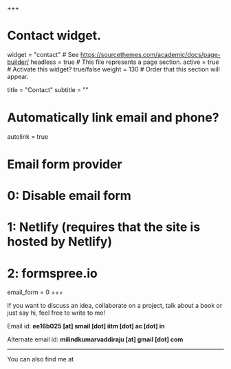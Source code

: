 +++
# Contact widget.
widget = "contact"  # See https://sourcethemes.com/academic/docs/page-builder/
headless = true  # This file represents a page section.
active = true  # Activate this widget? true/false
weight = 130  # Order that this section will appear.

title = "Contact"
subtitle = ""

# Automatically link email and phone?
autolink = true

# Email form provider
#   0: Disable email form
#   1: Netlify (requires that the site is hosted by Netlify)
#   2: formspree.io
email_form = 0
+++



If you want to discuss an idea, collaborate on a project, talk about a book or just say hi, feel free to write to me!   

Email id: __ee16b025 [at] smail [dot] iitm [dot] ac [dot] in__  

Alternate email id: __milindkumarvaddiraju [at] gmail [dot] com__     

---

You can also find me at